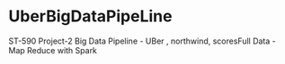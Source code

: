 # UberBigDataPipeLine
ST-590 Project-2  Big Data Pipeline - UBer , northwind, scoresFull Data - Map Reduce with Spark
